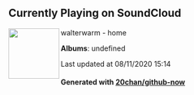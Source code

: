 ## Currently Playing on SoundCloud

[<img align="left" width="100" src="https://i1.sndcdn.com/artworks-000139237588-r2uu4l-t120x120.jpg">](https://soundcloud.com/walterwarm/home)

walterwarm - home

**Albums**: undefined

Last updated at 08/11/2020 15:14

#### Generated with [20chan/github-now](https://github.com/20chan/github-now)


<!--
**20chan/20chan** is a ✨ _special_ ✨ repository because its `README.md` (this file) appears on your GitHub profile.

Here are some ideas to get you started:

- 🔭 I’m currently working on ...
- 🌱 I’m currently learning ...
- 👯 I’m looking to collaborate on ...
- 🤔 I’m looking for help with ...
- 💬 Ask me about ...
- 📫 How to reach me: ...
- 😄 Pronouns: ...
- ⚡ Fun fact: ...
-->
